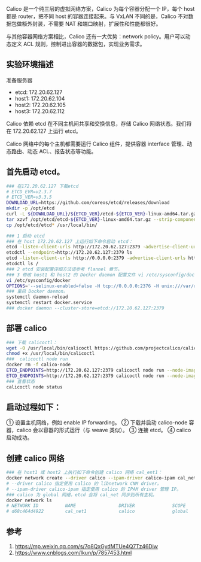 

Calico 是一个纯三层的虚拟网络方案，Calico 为每个容器分配一个 IP，每个 host 都是 router，把不同 host 的容器连接起来。与 VxLAN 不同的是，Calico 不对数据包做额外封装，不需要 NAT 和端口映射，扩展性和性能都很好。

与其他容器网络方案相比，Calico 还有一大优势：network policy。用户可以动态定义 ACL 规则，控制进出容器的数据包，实现业务需求。

## 实验环境描述

准备服务器
* etcd: 172.20.62.127
* host1: 172.20.62.104
* host2: 172.20.62.105
* host3: 172.20.62.112

Calico 依赖 etcd 在不同主机间共享和交换信息，存储 Calico 网络状态。我们将在 172.20.62.127 上运行 etcd。

Calico 网络中的每个主机都需要运行 Calico 组件，提供容器 interface 管理、动态路由、动态 ACL、报告状态等功能。

## 首先启动 etcd。

```sh
### 在172.20.62.127 下载etcd
# ETCD_EVR=v2.3.7
# ETCD_VER=v3.3.5
DOWNLOAD_URL=https://github.com/coreos/etcd/releases/download
mkdir -p /opt/etcd
curl -L ${DOWNLOAD_URL}/${ETCD_VER}/etcd-${ETCD_VER}-linux-amd64.tar.gz -o /opt/etcd/etcd-${ETCD_VER}-linux-amd64.tar.gz
tar xzvf /opt/etcd/etcd-${ETCD_VER}-linux-amd64.tar.gz --strip-components=1
cp /opt/etcd/etcd* /usr/local/bin/

### 1 启动 etcd
### 在 host 172.20.62.127 上运行如下命令启动 etcd：
etcd -listen-client-urls http://172.20.62.127:2379 -advertise-client-urls http://172.20.62.127:2379
etcdctl --endpoint=http://172.20.62.127:2379 ls
etcd -listen-client-urls http://0.0.0.0:2379 -advertise-client-urls http://0.0.0.0:2379
etcdctl ls /
### 2 etcd 安装配置详细方法请参考 flannel 章节。
### 3 修改 host1 和 host2 的 Docker daemon 配置文件 vi /etc/sysconfig/docker， 连接 etcd：
vi /etc/sysconfig/docker
OPTIONS='--selinux-enabled=false -H tcp://0.0.0.0:2376 -H unix:///var/run/docker.sock --cluster-store=etcd://172.20.62.127:2379'
### 重启 Docker daemon。
systemctl daemon-reload
systemctl restart docker.service
### docker daemon --cluster-store=etcd://172.20.62.127:2379
```

## 部署 calico

```sh
### 下载 calicoctl：
wget -O /usr/local/bin/calicoctl https://github.com/projectcalico/calicoctl/releases/download/v1.6.1/calicoctl
chmod +x /usr/local/bin/calicoctl
###  calicoctl node run
docker rm -f calico-node
ETCD_ENDPOINTS=http://172.20.62.127:2379 calicoctl node run --node-image=quay.io/calico/node:v2.6.2
ETCD_ENDPOINTS=http://172.20.62.127:2379 calicoctl node run --node-image=docker.io/calico/node:v1.0.2
### 查看状态
calicoctl node status
```

## 启动过程如下：

① 设置主机网络，例如 enable IP forwarding。
② 下载并启动 calico-node 容器，calico 会以容器的形式运行（与 weave 类似）。
③ 连接 etcd。
④ calico 启动成功。

## 创建 calico 网络

```sh
### 在 host1 或 host2 上执行如下命令创建 calico 网络 cal_ent1：
docker network create --driver calico --ipam-driver calico-ipam cal_net1
# --driver calico 指定使用 calico 的 libnetwork CNM driver。
# --ipam-driver calico-ipam 指定使用 calico 的 IPAM driver 管理 IP。
### calico 为 global 网络，etcd 会将 cal_net 同步到所有主机。
docker network ls
# NETWORK ID          NAME                DRIVER              SCOPE
# d68c464d4922        cal_net1            calico              global 
```

## 参考

1. https://mp.weixin.qq.com/s/7o8QxGydMTUe4Q7Tz46Diw
2. https://www.cnblogs.com/lkun/p/7857453.html